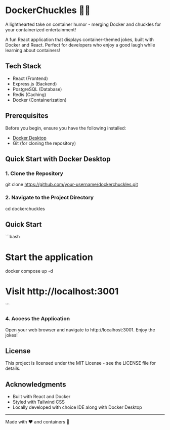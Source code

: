 # DockerChuckles 🐳😄

A lighthearted take on container humor - merging Docker and chuckles for your containerized entertainment!

A fun React application that displays container-themed jokes, built with Docker and React. Perfect for developers who enjoy a good laugh while learning about containers!

## Tech Stack
- React (Frontend)
- Express.js (Backend)
- PostgreSQL (Database)
- Redis (Caching)
- Docker (Containerization)

## Prerequisites

Before you begin, ensure you have the following installed:
- [Docker Desktop](https://www.docker.com/products/docker-desktop/)
- Git (for cloning the repository)

## Quick Start with Docker Desktop

### 1. Clone the Repository


git clone https://github.com/your-username/dockerchuckles.git

### 2. Navigate to the Project Directory

cd dockerchuckles

## Quick Start
\`\`\`bash
# Start the application
docker compose up -d
# Visit http://localhost:3001
\`\`\`

### 4. Access the Application

Open your web browser and navigate to http://localhost:3001. Enjoy the jokes!

## License

This project is licensed under the MIT License - see the LICENSE file for details.

## Acknowledgments

- Built with React and Docker
- Styled with Tailwind CSS
- Locally developed with choice IDE along with Docker Desktop

---

Made with ❤️ and containers 🐳